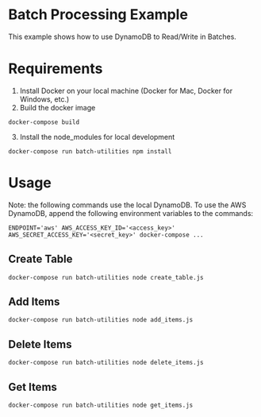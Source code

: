 Batch Processing Example
========================

This example shows how to use DynamoDB to Read/Write in Batches.

Requirements
============
1. Install Docker on your local machine (Docker for Mac, Docker for Windows, etc.)
2. Build the docker image
```
docker-compose build
```
3. Install the node_modules for local development
```
docker-compose run batch-utilities npm install
```


Usage
=====

Note: the following commands use the local DynamoDB. To use the AWS DynamoDB, append the following environment variables to the commands:

```
ENDPOINT='aws' AWS_ACCESS_KEY_ID='<access_key>' AWS_SECRET_ACCESS_KEY='<secret_key>' docker-compose ...
```

Create Table
------------
```
docker-compose run batch-utilities node create_table.js
```

Add Items 
---------
```
docker-compose run batch-utilities node add_items.js
```

Delete Items 
------------
```
docker-compose run batch-utilities node delete_items.js
```

Get Items 
------------
```
docker-compose run batch-utilities node get_items.js
```
